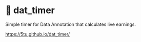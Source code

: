 # 🤑 dat_timer

Simple timer for Data Annotation that calculates live earnings.

https://5tu.github.io/dat_timer/
